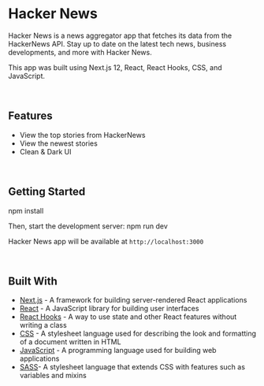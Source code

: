 
# Hacker News

Hacker News is a news aggregator app that fetches its data from the HackerNews API. Stay up to date on the latest tech news, business developments, and more with Hacker News.

This app was built using Next.js 12, React, React Hooks, CSS, and JavaScript.

<br> 

## Features

- View the top stories from HackerNews
- View the newest stories
- Clean & Dark UI

<br>

## Getting Started


npm install

Then, start the development server:
npm run dev

Hacker News app will be available at `http://localhost:3000`

<br>



## Built With

- [Next.js](https://nextjs.org/) - A framework for building server-rendered React applications
- [React](https://reactjs.org/) - A JavaScript library for building user interfaces
- [React Hooks](https://reactjs.org/docs/hooks-intro.html) - A way to use state and other React features without writing a class
- [CSS](https://developer.mozilla.org/en-US/docs/Web/CSS) - A stylesheet language used for describing the look and formatting of a document written in HTML
- [JavaScript](https://developer.mozilla.org/en-US/docs/Web/JavaScript) - A programming language used for building web applications
- [SASS](https://sass-lang.com/)- A stylesheet language that extends CSS with features such as variables and mixins

<br>



